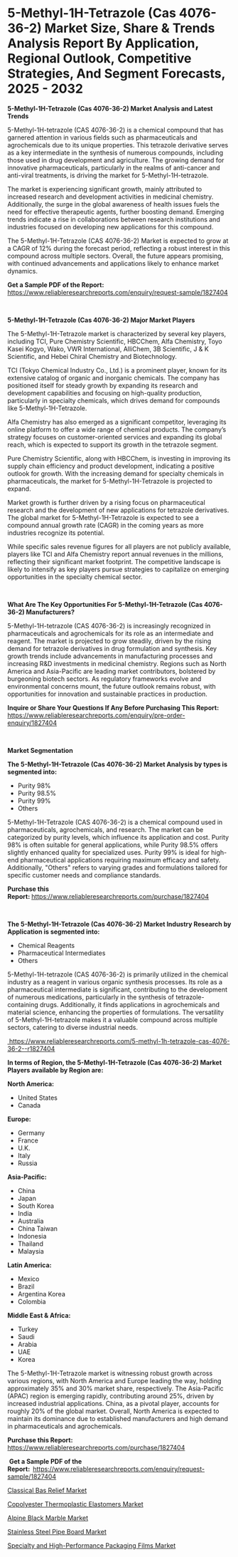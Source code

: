 <p><h1>5-Methyl-1H-Tetrazole (Cas 4076-36-2) Market Size, Share & Trends Analysis Report By Application, Regional Outlook, Competitive Strategies, And Segment Forecasts, 2025 - 2032</h1></p><p><strong>5-Methyl-1H-Tetrazole (Cas 4076-36-2) Market Analysis and Latest Trends</strong></p>
<p><p>5-Methyl-1H-tetrazole (CAS 4076-36-2) is a chemical compound that has garnered attention in various fields such as pharmaceuticals and agrochemicals due to its unique properties. This tetrazole derivative serves as a key intermediate in the synthesis of numerous compounds, including those used in drug development and agriculture. The growing demand for innovative pharmaceuticals, particularly in the realms of anti-cancer and anti-viral treatments, is driving the market for 5-Methyl-1H-tetrazole.</p><p>The market is experiencing significant growth, mainly attributed to increased research and development activities in medicinal chemistry. Additionally, the surge in the global awareness of health issues fuels the need for effective therapeutic agents, further boosting demand. Emerging trends indicate a rise in collaborations between research institutions and industries focused on developing new applications for this compound. </p><p>The 5-Methyl-1H-Tetrazole (CAS 4076-36-2) Market is expected to grow at a CAGR of 12% during the forecast period, reflecting a robust interest in this compound across multiple sectors. Overall, the future appears promising, with continued advancements and applications likely to enhance market dynamics.</p></p>
<p><strong>Get a Sample PDF of the Report:&nbsp;</strong> <a href="https://www.reliableresearchreports.com/enquiry/request-sample/1827404?utm_campaign=8&utm_medium=2&utm_source=Github&utm_content=ia&utm_term=03022025&utm_id=5-methyl-1h-tetrazole-cas-4076-36-2">https://www.reliableresearchreports.com/enquiry/request-sample/1827404</a></p>
<p>&nbsp;</p>
<p><strong>5-Methyl-1H-Tetrazole (Cas 4076-36-2) Major Market Players</strong></p>
<p><p>The 5-Methyl-1H-Tetrazole market is characterized by several key players, including TCI, Pure Chemistry Scientific, HBCChem, Alfa Chemistry, Toyo Kasei Kogyo, Wako, VWR International, AlliChem, 3B Scientific, J & K Scientific, and Hebei Chiral Chemistry and Biotechnology. </p><p>TCI (Tokyo Chemical Industry Co., Ltd.) is a prominent player, known for its extensive catalog of organic and inorganic chemicals. The company has positioned itself for steady growth by expanding its research and development capabilities and focusing on high-quality production, particularly in specialty chemicals, which drives demand for compounds like 5-Methyl-1H-Tetrazole.</p><p>Alfa Chemistry has also emerged as a significant competitor, leveraging its online platform to offer a wide range of chemical products. The company’s strategy focuses on customer-oriented services and expanding its global reach, which is expected to support its growth in the tetrazole segment.</p><p>Pure Chemistry Scientific, along with HBCChem, is investing in improving its supply chain efficiency and product development, indicating a positive outlook for growth. With the increasing demand for specialty chemicals in pharmaceuticals, the market for 5-Methyl-1H-Tetrazole is projected to expand.</p><p>Market growth is further driven by a rising focus on pharmaceutical research and the development of new applications for tetrazole derivatives. The global market for 5-Methyl-1H-Tetrazole is expected to see a compound annual growth rate (CAGR) in the coming years as more industries recognize its potential.</p><p>While specific sales revenue figures for all players are not publicly available, players like TCI and Alfa Chemistry report annual revenues in the millions, reflecting their significant market footprint. The competitive landscape is likely to intensify as key players pursue strategies to capitalize on emerging opportunities in the specialty chemical sector.</p></p>
<p>&nbsp;</p>
<p><strong>What Are The Key Opportunities For 5-Methyl-1H-Tetrazole (Cas 4076-36-2) Manufacturers?</strong></p>
<p><p>5-Methyl-1H-tetrazole (CAS 4076-36-2) is increasingly recognized in pharmaceuticals and agrochemicals for its role as an intermediate and reagent. The market is projected to grow steadily, driven by the rising demand for tetrazole derivatives in drug formulation and synthesis. Key growth trends include advancements in manufacturing processes and increasing R&D investments in medicinal chemistry. Regions such as North America and Asia-Pacific are leading market contributors, bolstered by burgeoning biotech sectors. As regulatory frameworks evolve and environmental concerns mount, the future outlook remains robust, with opportunities for innovation and sustainable practices in production.</p></p>
<p><strong>Inquire or Share Your Questions If Any Before Purchasing This Report:</strong> <a href="https://www.reliableresearchreports.com/enquiry/pre-order-enquiry/1827404?utm_campaign=8&utm_medium=2&utm_source=Github&utm_content=ia&utm_term=03022025&utm_id=5-methyl-1h-tetrazole-cas-4076-36-2">https://www.reliableresearchreports.com/enquiry/pre-order-enquiry/1827404</a></p>
<p>&nbsp;</p>
<p><strong>Market Segmentation</strong></p>
<p><strong>The 5-Methyl-1H-Tetrazole (Cas 4076-36-2) Market Analysis by types is segmented into:</strong></p>
<p><ul><li>Purity 98%</li><li>Purity 98.5%</li><li>Purity 99%</li><li>Others</li></ul></p>
<p><p>5-Methyl-1H-Tetrazole (CAS 4076-36-2) is a chemical compound used in pharmaceuticals, agrochemicals, and research. The market can be categorized by purity levels, which influence its application and cost. Purity 98% is often suitable for general applications, while Purity 98.5% offers slightly enhanced quality for specialized uses. Purity 99% is ideal for high-end pharmaceutical applications requiring maximum efficacy and safety. Additionally, "Others" refers to varying grades and formulations tailored for specific customer needs and compliance standards.</p></p>
<p><strong>Purchase this Report:&nbsp;</strong><a href="https://www.reliableresearchreports.com/purchase/1827404?utm_campaign=8&utm_medium=2&utm_source=Github&utm_content=ia&utm_term=03022025&utm_id=5-methyl-1h-tetrazole-cas-4076-36-2">https://www.reliableresearchreports.com/purchase/1827404</a></p>
<p>&nbsp;</p>
<p><strong>The 5-Methyl-1H-Tetrazole (Cas 4076-36-2) Market Industry Research by Application is segmented into:</strong></p>
<p><ul><li>Chemical Reagents</li><li>Pharmaceutical Intermediates</li><li>Others</li></ul></p>
<p><p>5-Methyl-1H-tetrazole (CAS 4076-36-2) is primarily utilized in the chemical industry as a reagent in various organic synthesis processes. Its role as a pharmaceutical intermediate is significant, contributing to the development of numerous medications, particularly in the synthesis of tetrazole-containing drugs. Additionally, it finds applications in agrochemicals and material science, enhancing the properties of formulations. The versatility of 5-Methyl-1H-tetrazole makes it a valuable compound across multiple sectors, catering to diverse industrial needs.</p></p>
<p><a href="https://www.reliableresearchreports.com/5-methyl-1h-tetrazole-cas-4076-36-2--r1827404?utm_campaign=8&utm_medium=2&utm_source=Github&utm_content=ia&utm_term=03022025&utm_id=5-methyl-1h-tetrazole-cas-4076-36-2">&nbsp;https://www.reliableresearchreports.com/5-methyl-1h-tetrazole-cas-4076-36-2--r1827404</a></p>
<p><strong>In terms of Region, the 5-Methyl-1H-Tetrazole (Cas 4076-36-2) Market Players available by Region are:</strong></p>
<p>
    <p> <strong> North America: </strong>
        <ul>
            <li>United States</li>
            <li>Canada</li>
        </ul>
        </p> 
    <p> <strong> Europe: </strong>
        <ul>
            <li>Germany</li>
            <li>France</li>
            <li>U.K.</li>
            <li>Italy</li>
            <li>Russia</li>
        </ul>
        </p> 
    <p> <strong> Asia-Pacific: </strong>
        <ul>
            <li>China</li>
            <li>Japan</li>
            <li>South Korea</li>
            <li>India</li>
            <li>Australia</li>
            <li>China Taiwan</li>
            <li>Indonesia</li>
            <li>Thailand</li>
            <li>Malaysia</li>
        </ul>
        </p> 
    <p> <strong> Latin America: </strong>
        <ul>
            <li>Mexico</li>
            <li>Brazil</li>
            <li>Argentina Korea</li>
            <li>Colombia</li>
        </ul>
        </p> 
    <p> <strong> Middle East & Africa: </strong>
        <ul>
            <li>Turkey</li>
            <li>Saudi</li>
            <li>Arabia</li>
            <li>UAE</li>
            <li>Korea</li>
        </ul>
    </p>
    </p>
<p><p>The 5-Methyl-1H-Tetrazole market is witnessing robust growth across various regions, with North America and Europe leading the way, holding approximately 35% and 30% market share, respectively. The Asia-Pacific (APAC) region is emerging rapidly, contributing around 25%, driven by increased industrial applications. China, as a pivotal player, accounts for roughly 20% of the global market. Overall, North America is expected to maintain its dominance due to established manufacturers and high demand in pharmaceuticals and agrochemicals.</p></p>
<p><strong>Purchase this Report: </strong><a href="https://www.reliableresearchreports.com/purchase/1827404?utm_campaign=8&utm_medium=2&utm_source=Github&utm_content=ia&utm_term=03022025&utm_id=5-methyl-1h-tetrazole-cas-4076-36-2">https://www.reliableresearchreports.com/purchase/1827404</a></p>
<p>&nbsp;<strong>Get a Sample PDF of the Report:&nbsp;&nbsp;</strong><a href="https://www.reliableresearchreports.com/enquiry/request-sample/1827404?utm_campaign=8&utm_medium=2&utm_source=Github&utm_content=ia&utm_term=03022025&utm_id=5-methyl-1h-tetrazole-cas-4076-36-2">https://www.reliableresearchreports.com/enquiry/request-sample/1827404</a></p>
<p><strong></strong></p>
<p><p><a href="https://github.com/carendesrochers299/Market-Research-Report-List-1/blob/main/classical-bas-relief-market.md?utm_campaign=8&utm_medium=2&utm_source=Github&utm_content=ia&utm_term=03022025&utm_id=5-methyl-1h-tetrazole-cas-4076-36-2">Classical Bas Relief Market</a></p><p><a href="https://github.com/oliveroste6/Market-Research-Report-List-1/blob/main/copolyester-thermoplastic-elastomers-market.md?utm_campaign=8&utm_medium=2&utm_source=Github&utm_content=ia&utm_term=03022025&utm_id=5-methyl-1h-tetrazole-cas-4076-36-2">Copolyester Thermoplastic Elastomers Market</a></p><p><a href="https://github.com/hannajuana198484/Market-Research-Report-List-1/blob/main/alpine-black-marble-market.md?utm_campaign=8&utm_medium=2&utm_source=Github&utm_content=ia&utm_term=03022025&utm_id=5-methyl-1h-tetrazole-cas-4076-36-2">Alpine Black Marble Market</a></p><p><a href="https://github.com/sherikacas30/Market-Research-Report-List-1/blob/main/stainless-steel-pipe-board-market.md?utm_campaign=8&utm_medium=2&utm_source=Github&utm_content=ia&utm_term=03022025&utm_id=5-methyl-1h-tetrazole-cas-4076-36-2">Stainless Steel Pipe Board Market</a></p><p><a href="https://github.com/chaturberville8181/Market-Research-Report-List-1/blob/main/specialty-and-high-performance-packaging-films-market.md?utm_campaign=8&utm_medium=2&utm_source=Github&utm_content=ia&utm_term=03022025&utm_id=5-methyl-1h-tetrazole-cas-4076-36-2">Specialty and High-Performance Packaging Films Market</a></p></p>